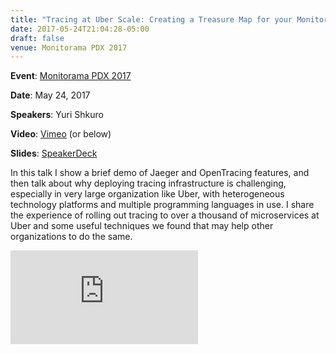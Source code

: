 ```yaml
---
title: "Tracing at Uber Scale: Creating a Treasure Map for your Monitoring Data"
date: 2017-05-24T21:04:28-05:00
draft: false
venue: Monitorama PDX 2017
---
```


**Event**: [Monitorama PDX 2017](http://monitorama.com/2017/pdx.html#schedule)

**Date**: May 24, 2017

**Speakers**: Yuri Shkuro

**Video**: [Vimeo](https://vimeo.com/221070602) (or below)

**Slides**: [SpeakerDeck](https://speakerdeck.com/yurishkuro/would-you-like-some-tracing-with-your-monitoring)

In this talk I show a brief demo of Jaeger and OpenTracing features, and then talk about why deploying tracing infrastructure is challenging, especially in very large organization like Uber, with heterogeneous technology platforms and multiple programming languages in use. I share the experience of rolling out tracing to over a thousand of microservices at Uber and some useful techniques we found that may help other organizations to do the same.

<div class="video-container">
<iframe src="https://player.vimeo.com/video/221070602?portrait=0" frameborder="0" webkitallowfullscreen mozallowfullscreen allowfullscreen></iframe>
</div>
